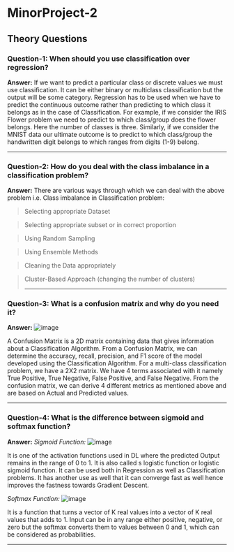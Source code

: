 # MinorProject-2

## Theory Questions

### Question-1: When should you use classification over regression?

**Answer:** If we want to predict a particular class or discrete values we must use classification. It can be either binary or multiclass classification but the output will be some category. Regression has to be used when we have to predict the continuous outcome rather than predicting to which class it belongs as in the case of Classification.
For example, if we consider the IRIS Flower problem we need to predict to which class/group does the flower belongs. Here the number of classes is three.
Similarly, if we consider the MNIST data our ultimate outcome is to predict to which class/group the handwritten digit belongs to which ranges from digits (1-9) belong.
<hr>

### Question-2: How do you deal with the class imbalance in a classification problem?

**Answer:** There are various ways through which we can deal with the above problem i.e. Class imbalance in Classification problem:
>Selecting appropriate Dataset

>Selecting appropriate subset or in correct proportion

>Using Random Sampling

>Using Ensemble Methods

>Cleaning the Data appropriately

>Cluster-Based Approach (changing the number of clusters)
><hr>

### Question-3: What is a confusion matrix and why do you need it?

**Answer:** ![image](https://user-images.githubusercontent.com/81156510/129568018-6ebeba18-fbf8-4603-bf8c-62b992084a50.png)

A Confusion Matrix is a 2D matrix containing data that gives information about a Classification Algorithm. From a Confusion Matrix, we can determine the accuracy, recall, precision, and F1 score of the model developed using the Classification Algorithm. For a multi-class classification problem, we have a 2X2 matrix. We have 4 terms associated with it namely True Positive, True Negative, False Positive, and False Negative. From the confusion matrix, we can derive 4 different metrics as mentioned above and are based on Actual and Predicted values.
<hr>

### Question-4: What is the difference between sigmoid and softmax function?

**Answer:**
*Sigmoid Function:* ![image](https://user-images.githubusercontent.com/81156510/129568411-adb61161-b2f1-4bb9-afcd-6f22dd10fc4f.png)

It is one of the activation functions used in DL where the predicted Output remains in the range of 0 to 1. It is also called s logistic function or logistic sigmoid function. It can be used both in Regression as well as Classification problems. It has another use as well that it can converge fast as well hence improves the fastness towards Gradient Descent.

*Softmax Function:* ![image](https://user-images.githubusercontent.com/81156510/129568454-338cd441-ef3c-4ee9-a003-cafdfabbdbcf.png)

It is a function that turns a vector of K real values into a vector of K real values that adds to 1. Input can be in any range either positive, negative, or zero but the softmax converts them to values between 0 and 1, which can be considered as probabilities.
<hr>
